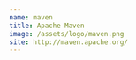 ```yaml
---
name: maven
title: Apache Maven
image: /assets/logo/maven.png
site: http://maven.apache.org/
---
```

